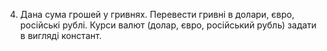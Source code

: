 4. Дана сума грошей у гривнях. Перевести гривні в долари, євро, російські
рублі. Курси валют (долар, євро, російський рубль) задати в вигляді
констант.
